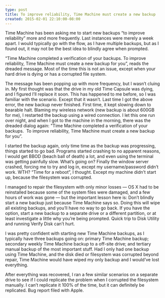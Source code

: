 ```yaml
---
type: post
title: To improve reliability, Time Machine must create a new backup
created: 2015-02-01 22:10:00-08:00
---
```

Time Machine has been asking me to start new backups “to improve reliability” more and more frequently. Last instances were merely a week apart. I would typically go with the flow, as I have multiple backups, but as I found out, it may not be the best idea to blindly agree when prompted.

“Time Machine completed a verification of your backups. To improve reliability, Time Machine must create a new backup for you”, reads the dreaded message. Most of the time this is not an issue, except when your hard drive is dying or has a corrupted file system.

The message has been popping up with more frequency, but I wasn’t cluing in. My first thought was that the drive in my old Time Capsule was dying, and I figured I’ll replace it soon. This has happened to me before, so I was familiar with the scenario. Except that it wasn’t. Last time I got the above error, the new backup never finished. First time, it kept slowing down to bearable halt. Blaming my wireless network (new backup is about 600GB for me), I restarted the backup using a wired connection. I let this one run over night, and when I got to the machine in the morning, there was the dreaded dialog again: "Time Machine completed a verification of your backups.  To improve reliability, Time Machine must create a new backup for you”.

I started the backup again, only time time as the backup was progressing, things started to go bad. Programs started crashing to no apparent reasons, I would get BBOD (beach ball of death) a lot, and even using the terminal was getting painfully slow. What’s going on? Finally the window server crashed, forcing me to try and log in, except my username/password didn’t work. WTH? “Time for a reboot”, I thought. Except my machine didn’t start up, because the filesystem was corrupted.

I managed to repair the filesystem with only minor losses — OS X had to be reinstalled because some of the system files were damaged, and a few hours of work was gone — but the important lesson here is: Don’t blindly start a new backup just because Time Machine says so. Doing this will wipe all existing backups, and you’ll have no way to go back. If you have the option, start a new backup to a separate drive or a different partition, or at least investigate a little why you’re being prompted. Quick trip to Disk Utility and running Verify Disk can’t hurt.

I was pretty confident with starting new Time Machine backups, as I typically have three backups going on: primary Time Machine backup; secondary weekly Time Machine backup to a off-site drive; and tertiary manual backup of the most important stuff. Had I only had one backup using Time Machine, and the disk died or filesystem was corrupted beyond repair, Time Machine would have wiped my only backup and I would’ve lost everything.

After everything was recovered, I ran a few similar scenarios on a separate drive to see if I could replicate the problem when I corrupted the filesystem manually. I can’t replicate it 100% of the time, but it can definitely be replicated. Bug report filed with Apple.

